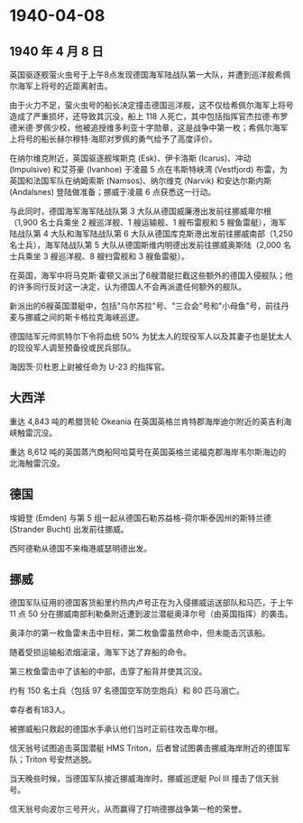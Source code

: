 # 1940-04-08

## 1940 年 4 月 8 日

英国驱逐舰萤火虫号于上午8点发现德国海军陆战队第一大队，并遭到巡洋舰希佩尔海军上将号的近距离射击。

由于火力不足，萤火虫号的船长决定撞击德国巡洋舰，这不仅给希佩尔海军上将号造成了严重损坏，还导致其沉没，船上
118
人死亡，其中包括指挥官杰拉德·布罗德米德·罗佩少校，他被追授维多利亚十字勋章，这是战争中第一枚；希佩尔海军上将号的船长赫尔穆特·海耶对罗佩的勇气给予了高度评价。

在纳尔维克附近，英国驱逐舰埃斯克 (Esk)、伊卡洛斯 (Icarus)、冲动
(Impulsive) 和艾芬豪 (Ivanhoe) 于凌晨 5 点在韦斯特峡湾 (Vestfjord)
布雷，为英国和法国军队在纳姆索斯 (Namsos)、纳尔维克 (Narvik)
和安达尔斯内斯 (Andalsnes) 登陆做准备；挪威于凌晨 6 点获悉这一行动。

与此同时，德国海军海军陆战队第 3
大队从德国威廉港出发前往挪威卑尔根（1,900 名士兵乘坐 2 艘巡洋舰、1
艘运输舰、1 艘布雷舰和 5 艘鱼雷艇），海军陆战队第 4 大队和海军陆战队第 6
大队从德国库克斯港出发前往挪威南部（1,250 名士兵），海军陆战队第 5
大队从德国斯维内明德出发前往挪威奥斯陆（2,000 名士兵乘坐 3 艘巡洋舰、8
艘扫雷舰和 3 艘鱼雷艇）。

在英国，海军中将马克斯·霍顿又派出了6艘潜艇拦截这些额外的德国入侵舰队；他的许多同行反对这一决定，认为德国人不会再派遣任何额外的舰队。

新派出的6艘英国潜艇中，包括"乌尔苏拉"号、"三合会"号和"小母鱼"号，前往丹麦与挪威之间的斯卡格拉克海峡巡逻。

德国陆军元帅凯特尔下令将血统 50%
为犹太人的现役军人以及其妻子也是犹太人的现役军人调至预备役或民兵部队。

海因茨·贝杜恩上尉被任命为 U-23 的指挥官。

## 大西洋

重达 4,843 吨的希腊货轮 Okeania
在英国英格兰肯特郡海岸迪尔附近的英吉利海峡触雷沉没。

重达 8,612
吨的英国蒸汽商船阿哈莫号在英国英格兰诺福克郡海岸韦尔斯海边的北海触雷沉没。

## 德国

埃姆登 (Emden) 与第 5 组一起从德国石勒苏益格-荷尔斯泰因州的斯特兰德
(Strander Bucht) 出发前往挪威。

西阿德勒从德国不来梅港威瑟明德出发。

## 挪威

德国军队征用的德国客货船里约热内卢号正在为入侵挪威运送部队和马匹，于上午
11 点 50
分在挪威南部利勒桑附近遭到波兰潜艇奥泽尔号（由英国指挥）的袭击。

奥泽尔的第一枚鱼雷未击中目标，第二枚鱼雷虽然命中，但未能击沉该船。

随着受损运输船浓烟滚滚，海军下达了弃船的命令。

第三枚鱼雷击中了该船的中部，击穿了船背并使其沉没。

约有 150 名士兵（包括 97 名德国空军防空炮兵）和 80 匹马溺亡。

幸存者有183人。

被挪威船只救起的德国水手承认他们当时正前往攻击卑尔根。

信天翁号试图追击英国潜艇 HMS
Triton，后者曾试图袭击挪威海岸附近的德国军队；Triton 号安然逃脱。

当天晚些时候，当德国军队接近挪威海岸时，挪威巡逻艇 Pol III
撞击了信天翁号。

信天翁号向波尔三号开火，从而赢得了打响德挪战争第一枪的荣誉。

